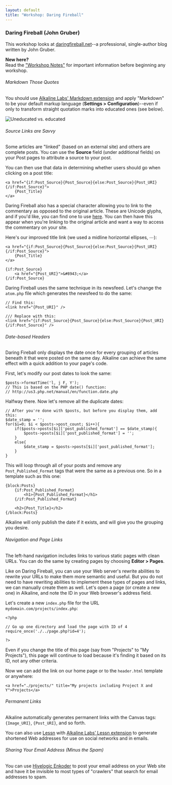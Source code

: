 ```yaml
---
layout: default
title: "Workshop: Daring Fireball"
---
```


### Daring Fireball (John Gruber)

This workshop looks at [daringfireball.net](http://www.daringfireball.net)--a professional, single-author blog written by John Gruber.

<div class="note">
	<strong>New here?</strong><br />
	Read the <a href="./guide/workshop/notes/">"Workshop Notes"</a> for important information before beginning any workshop.
</div>

###### Markdown Those Quotes

You should use [Alkaline Labs' Markdown extension](http://www.alkalinelabs.com/#markdown) and apply "Markdown" to be your default markup language (**Settings > Configuration**)--even if only to transform straight quotation marks into educated ones (see below).

![Uneducated vs. educated](/guide/workshop/daring-fireball/educated.png)

###### Source Links are Savvy

Some articles are "linked" (based on an external site) and others are complete posts. You can use the **Source** field (under additional fields) on your Post pages to attribute a source to your post.

You can then use that data in determining whether users should go when clicking on a post title:

	<a href="{if:Post_Source}{Post_Source}{else:Post_Source}{Post_URI}{/if:Post_Source}">
		{Post_Title}
	</a>

Daring Fireball also has a special character allowing you to link to the commentary as opposed to the original article. These are Unicode glyphs, and if you'd like, you can find one to use <a href="http://theorem.ca/~mvcorks/code/charsets/auto.html">here</a>. You can then have this appear when you're linking to the original article and want a way to access the commentary on your site.

Here's our improved title link (we used a midline horizontal ellipses, &#8943;):

	<a href="{if:Post_Source}{Post_Source}{else:Post_Source}{Post_URI}{/if:Post_Source}">
		{Post_Title}
	</a>
	
	{if:Post_Source}
		<a href="{Post_URI}">&#8943;</a>
	{/if:Post_Source}

Daring Fireball uses the same technique in its newsfeed. Let's change the `atom.php` file which generates the newsfeed to do the same:
	
	// Find this:
	<link href="{Post_URI}" />
	
	/// Replace with this:
	<link href="{if:Post_Source}{Post_Source}{else:Post_Source}{Post_URI}{/if:Post_Source}" />


###### Date-based Headers

Daring Fireball only displays the date once for every grouping of articles beneath it that were posted on the same day. Alkaline can achieve the same effect with a quick addition to your page's code.

First, let's modify our post dates to look the same:

	$posts->formatTime('l, j F, Y');
	// This is based on the PHP date() function:
	// http://us3.php.net/manual/en/function.date.php

Halfway there. Now let's remove all the duplicate dates:

	// After you're done with $posts, but before you display them, add this:
	$date_stamp = '';
	for($i=0; $i < $posts->post_count; $i++){
		if($posts->posts[$i]['post_published_format'] == $date_stamp){
			$posts->posts[$i]['post_published_format'] = '';
		}
		else{
			$date_stamp = $posts->posts[$i]['post_published_format'];
		}
	}

This will loop through all of your posts and remove any `Post_Published_Format` tags that were the same as a previous one. So in a template such as this one:

	{block:Posts}
		{if:Post_Published_Format}
			<h1>{Post_Published_Format}</h1>
		{/if:Post_Published_Format}
		
		<h2>{Post_Title}</h2>
	{/block:Posts}

Alkaline will only publish the date if it exists, and will give you the grouping you desire.

###### Navigation and Page Links

The left-hand navigation includes links to various static pages with clean URLs. You can do the same by creating pages by choosing **Editor > Pages**.

Like on Daring Fireball, you can use your Web server's rewrite abilities to rewrite your URLs to make them more semantic and useful. But you do not need to have rewriting abilities to implement these types of pages and links, we can manually create them as well. Let's open a page (or create a new one) in Alkaline, and note the ID in your Web browser's address field.

Let's create a new `index.php` file for the URL `mydomain.com/projects/index.php`:

	<?php
	
	// Go up one directory and load the page with ID of 4
	require_once('./../page.php?id=4');
	
	?>
	
Even if you change the title of this page (say from "Projects" to "My Projects"), this page will continue to load because it's finding it based on its ID, not any other criteria.

Now we can add the link on our home page or to the `header.html` template or anywhere:

	<a href="./projects/" title="My projects including Project X and Y">Projects</a>


###### Permanent Links

Alkaline automatically generates permanent links with the Canvas tags: `{Image_URI}`, `{Post_URI}`, and so forth.

You can also use <a href="http://www.shauninman.com/archive/2009/08/17/less_n">Lessn</a> with <a href="http://www.alkalinelabs.com/#lessn">Alkaline Labs&#8217; Lessn extension</a> to generate shortened Web addresses for use on social networks and in emails.


###### Sharing Your Email Address (Minus the Spam)

You can use [Hivelogic Enkoder](http://hivelogic.com/enkoder/) to post your email address on your Web site and have it be invisible to most types of "crawlers" that search for email addresses to spam.
